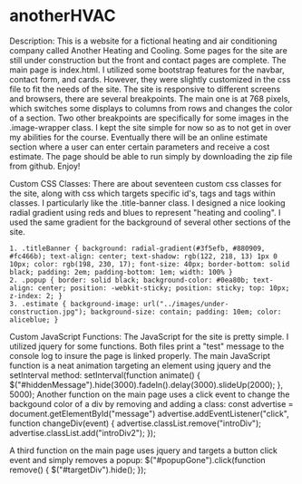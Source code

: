 # anotherHVAC

Description: 
This is a website for a fictional heating and air conditioning company called Another Heating and Cooling. Some pages for the site are still under construction but the front and contact pages are complete. The main page is index.html. I utilized some bootstrap features for the navbar, contact form, and cards. However, they were slightly customized in the css file to fit the needs of the site. The site is responsive to different screens and browsers, there are several breakpoints. The main one is at 768 pixels, which switches some displays to columns from rows and changes the color of a section. Two other breakpoints are specifically for some images in the .image-wrapper class. I kept the site simple for now so as to not get in over my abilities for the course. Eventually there will be an online estimate section where a user can enter certain parameters and receive a cost estimate. The page should be able to run simply by downloading the zip file from github. Enjoy!

Custom CSS Classes:
There are about seventeen custom css classes for the site, along with css which targets specific id's, tags and tags within classes. I particularly like the .title-banner class. I designed a nice looking radial gradient using reds and blues to represent "heating and cooling". I used the same gradient for the background of several other sections of the site.

    1. .titleBanner { background: radial-gradient(#3f5efb, #880909, #fc466b); text-align: center; text-shadow: rgb(122, 218, 13) 1px 0 10px; color: rgb(198, 230, 17); font-size: 40px; border-bottom: solid black; padding: 2em; padding-bottom: 1em; width: 100% }
    2. .popup { border: solid black; background-color: #0ea80b; text-align: center; position: -webkit-sticky; position: sticky; top: 10px; z-index: 2; }
    3. .estimate { background-image: url("../images/under-construction.jpg"); background-size: contain; padding: 10em; color: aliceblue; }
    
Custom JavaScript Functions:
The JavaScript for the site is pretty simple. I utilized jquery for some functions. Both files print a "test" message to the console log to insure the page is linked properly. The main JavaScript function is a neat animation targeting an element using jquery and the setInterval method: setInterval(function animate() { $("#hiddenMessage").hide(3000).fadeIn().delay(3000).slideUp(2000); }, 5000);
Another function on the main page uses a click event to change the backgound color of a div by removing and adding a class: const advertise = document.getElementById("message")
advertise.addEventListener("click", function changeDiv(event) {
advertise.classList.remove("introDiv");
advertise.classList.add("introDiv2");
});

A third function on the main page uses jquery and targets a button click event and simply removes a popup: $("#popupGone").click(function remove() { $("#targetDiv").hide(); });
